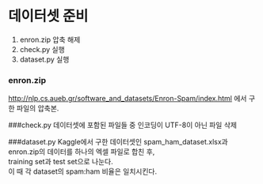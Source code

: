 # 데이터셋 준비
1. enron.zip 압축 해제
2. check.py 실행
3. dataset.py 실행


### enron.zip
http://nlp.cs.aueb.gr/software_and_datasets/Enron-Spam/index.html
에서 구한 파일의 압축본.


###check.py
데이터셋에 포함된 파일들 중 인코딩이 UTF-8이 아닌 파일 삭제

###dataset.py
Kaggle에서 구한 데이터셋인 spam_ham_dataset.xlsx과 enron.zip의 데이터를 하나의 엑셀 파일로 합친 후,  
training set과 test set으로 나눈다.  
이 때 각 dataset의 spam:ham 비율은 일치시킨다.
